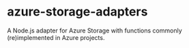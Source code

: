 # azure-storage-adapters
A Node.js adapter for Azure Storage with functions commonly (re)implemented in Azure projects.
